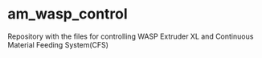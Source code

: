 # am_wasp_control
Repository with the files for controlling WASP Extruder XL and Continuous Material Feeding System(CFS)
